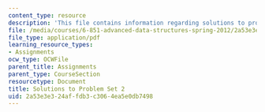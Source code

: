 ```yaml
---
content_type: resource
description: 'This file contains information regarding solutions to problem set 2. '
file: /media/courses/6-851-advanced-data-structures-spring-2012/2a53e3e324affdb3c3064ea5e0db7498_MIT6_851S12_ps2sol.pdf
file_type: application/pdf
learning_resource_types:
- Assignments
ocw_type: OCWFile
parent_title: Assignments
parent_type: CourseSection
resourcetype: Document
title: Solutions to Problem Set 2
uid: 2a53e3e3-24af-fdb3-c306-4ea5e0db7498
---
```

